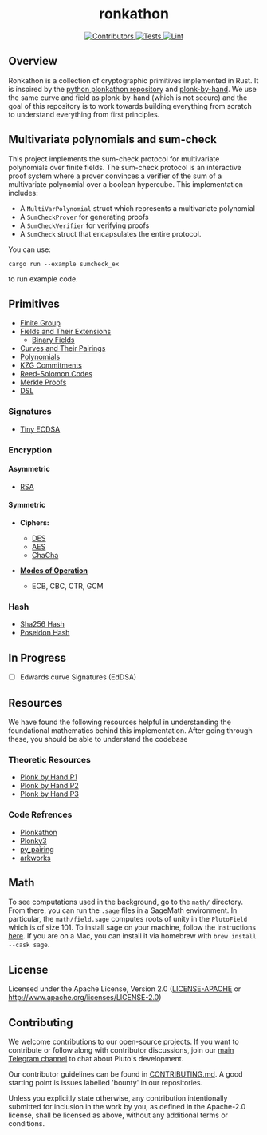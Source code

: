 <h1 align="center">
  ronkathon
</h1>
<div align="center">
  <a href="https://github.com/pluto/ronkathon/graphs/contributors">
    <img src="https://img.shields.io/github/contributors/pluto/ronkathon?style=flat-square&logo=github&logoColor=8b949e&labelColor=282f3b&color=32c955" alt="Contributors" />
  </a>
  <a href="https://github.com/pluto/ronkathon/actions/workflows/test.yaml">
    <img src="https://img.shields.io/badge/tests-passing-32c955?style=flat-square&logo=github-actions&logoColor=8b949e&labelColor=282f3b" alt="Tests" />
  </a>
  <a href="https://github.com/pluto/ronkathon/actions/workflows/lint.yaml">
    <img src="https://img.shields.io/badge/lint-passing-32c955?style=flat-square&logo=github-actions&logoColor=8b949e&labelColor=282f3b" alt="Lint" />
  </a>
</div>

## Overview

Ronkathon is a collection of cryptographic primitives implemented in Rust. It is inspired by the [python plonkathon repository](https://github.com/0xPARC/plonkathon) and [plonk-by-hand](https://research.metastate.dev/plonk-by-hand-part-1/). We use the same curve and field as plonk-by-hand (which is not secure) and the goal of this repository is to work towards building everything from scratch to understand everything from first principles.

## Multivariate polynomials and sum-check

This project implements the sum-check protocol for multivariate polynomials over finite fields. The sum-check protocol is an interactive proof system where a prover convinces a verifier of the sum of a multivariate polynomial over a boolean hypercube. This implementation includes:

- A `MultiVarPolynomial` struct which represents a multivariate polynomial
- A `SumCheckProver` for generating proofs
- A `SumCheckVerifier` for verifying proofs
- A `SumCheck` struct that encapsulates the entire protocol.

You can use:

`cargo run --example sumcheck_ex`

to run example code.

## Primitives

- [Finite Group](src/field/group.rs)
- [Fields and Their Extensions](src/field/README.md)
  - [Binary Fields](src/field/binary_towers/README.md)
- [Curves and Their Pairings](src/curve/README.md)
- [Polynomials](src/polynomial/mod.rs)
- [KZG Commitments](src/kzg/README.md)
- [Reed-Solomon Codes](src/codes/README.md)
- [Merkle Proofs](src/tree/README.md)
- [DSL](src/compiler/README.md)

### Signatures

- [Tiny ECDSA](src/ecdsa.rs)

### Encryption

####  Asymmetric
- [RSA](src/encryption/asymmetric/rsa/README.md)

#### Symmetric

- **Ciphers:**
    + [DES](src/encryption/symmetric/des/README.md)
    + [AES](src/encryption/symmetric/aes/README.md)
    + [ChaCha](src/encryption/symmetric/chacha/README.md)

- [**Modes of Operation**](src/encryption/symmetric/modes/README.md)
    + ECB, CBC, CTR, GCM

### Hash

- [Sha256 Hash](src/hashes/README.md)
- [Poseidon Hash](src/hashes/poseidon/README.md)

## In Progress

- [ ] Edwards curve Signatures (EdDSA)

## Resources

We have found the following resources helpful in understanding the foundational mathematics behind this implementation. After going through these, you should be able to understand the codebase

### Theoretic Resources

- [Plonk by Hand P1](https://research.metastate.dev/plonk-by-hand-part-1/)
- [Plonk by Hand P2](https://research.metastate.dev/plonk-by-hand-part-2-the-proof/)
- [Plonk by Hand P3](https://research.metastate.dev/plonk-by-hand-part-3-verification/)

### Code Refrences

- [Plonkathon](https://github.com/0xPARC/plonkathon/blob/main/README.md)
- [Plonky3](https://github.com/Plonky3/Plonky3)
- [py_pairing](https://github.com/ethereum/py_pairing/tree/master)
- [arkworks](https://github.com/arkworks-rs)

## Math

To see computations used in the background, go to the `math/` directory.
From there, you can run the `.sage` files in a SageMath environment.
In particular, the `math/field.sage` computes roots of unity in the `PlutoField` which is of size 101. To install sage on your machine, follow the instructions [here](https://doc.sagemath.org/html/en/installation/index.html). If you are on a Mac, you can install it via homebrew with `brew install --cask sage`.

## License

Licensed under the Apache License, Version 2.0 ([LICENSE-APACHE](LICENSE-APACHE) or http://www.apache.org/licenses/LICENSE-2.0)

## Contributing

We welcome contributions to our open-source projects. If you want to contribute or follow along with contributor discussions, join our [main Telegram channel](https://t.me/pluto_xyz/1) to chat about Pluto's development.

Our contributor guidelines can be found in [CONTRIBUTING.md](./CONTRIBUTING.md). A good starting point is issues labelled 'bounty' in our repositories.

Unless you explicitly state otherwise, any contribution intentionally submitted for inclusion in the work by you, as defined in the Apache-2.0 license, shall be licensed as above, without any additional terms or conditions.
